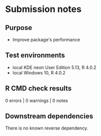 # Submission notes

## Purpose

* Improve package's performance

## Test environments

* local KDE neon User Edition 5.13, R 4.0.2
* local Windows 10, R 4.0.2

## R CMD check results

0 errors | 0 warnings | 0 notes

## Downstream dependencies

There is no known reverse dependency.
